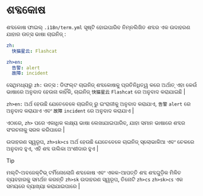 # ଶବ୍ଦକୋଷ

ଶବ୍ଦକୋଷ ଫାଇଲ୍ `.i18n/term.yml` ସୃଷ୍ଟି ହୋଇପାରିବ ନିମ୍ନଲିଖିତ ଶବ୍ଦର ଏକ ଉଦାହରଣ ଯାହାର ଉତ୍ସ ଭାଷା ଚାଇନିଜ୍ :

```yml
zh:
  快猫星云: Flashcat

zh>en:
  告警: alert
  故障: incident
```

ସେଥିମଧ୍ୟରୁ `zh:` ଉତ୍ସ : ଡିଫଲ୍ଟ ଚାଇନିଜ୍ ଶବ୍ଦକୋଷକୁ ପ୍ରତିନିଧିତ୍ୱ କରେ ଅର୍ଥାତ୍ ଏହା କେଉଁ ଭାଷାରେ ଅନୁବାଦ ହେଉନା କାହିଁକି, ଚାଇନିଜ୍ `快猫星云` `Flashcat` ରେ ଅନୁବାଦ କରାଯାଇଛି |

`zh>en:` ଅର୍ଥ ହେଉଛି ଯେତେବେଳେ ଚାଇନିଜ୍ ରୁ ଇଂରାଜୀକୁ ଅନୁବାଦ କରାଯାଏ, `告警` `alert` ରେ ଅନୁବାଦ କରାଯାଏ ଏବଂ `故障` `incident` ରେ ଅନୁବାଦ କରାଯାଏ |

ଏଠାରେ, `zh>` ପରେ ଏକାଧିକ ଲକ୍ଷ୍ୟ ଭାଷା ଲେଖାଯାଇପାରିବ, ଯାହା ସମାନ ଭାଷାରେ ଶବ୍ଦର ସଂରଚନାକୁ ସରଳ କରିପାରେ |

ଉଦାହରଣ ସ୍ୱରୂପ, `zh>sk>cs` ଅର୍ଥ ହେଉଛି ଯେତେବେଳେ ଚାଇନିଜ୍ ସ୍ଲୋଭାକିଆ ଏବଂ ଚେକରେ ଅନୁବାଦ ହୁଏ, ଏହି ଶବ୍ଦ ତାଲିକା ଅଂଶୀଦାର ହୁଏ |

> [!TIP]
> ମଲ୍ଟି-ଅବଜେକ୍ଟିଭ୍ ଟର୍ମିନୋଲୋଜି ଶବ୍ଦକୋଷ ଏବଂ ଏକକ-ଆପତ୍ତି ଶବ୍ଦ ଶବ୍ଦଗୁଡ଼ିକ ମିଳିତ ବ୍ୟବହାରକୁ ସମର୍ଥନ କରନ୍ତି `zh>sk` ଉଦାହରଣ ସ୍ୱରୂପ, ତିନୋଟି `zh>cs` `zh>sk>cs` ଏକ ସମୟରେ ବ୍ୟାଖ୍ୟା କରାଯାଇପାରେ |